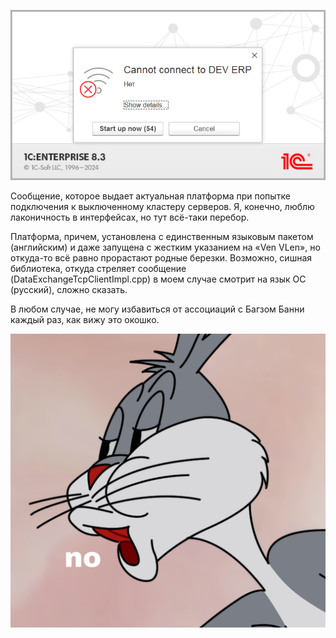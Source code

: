 ﻿![Нет](no.jpg)

Сообщение, которое выдает актуальная платформа при попытке подключения к выключенному кластеру серверов. Я, конечно, люблю лаконичность в интерфейсах, но тут всё-таки перебор.

Платформа, причем, установлена с единственным языковым пакетом (английским) и даже запущена с жестким указанием на «Ven VLen», но откуда-то всё равно прорастают родные березки. Возможно, сишная библиотека, откуда стреляет сообщение (DataExchangeTcpClientImpl.cpp) в моем случае смотрит на язык ОС (русский), сложно сказать.

В любом случае, не могу избавиться от ассоциаций с Багзом Банни каждый раз, как вижу это окошко.

![No](bugs-bunny.png)